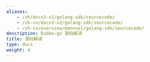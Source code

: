 ```yaml
---
aliases:
    - /zh/docs3-v2/golang-sdk/sourcecode/
    - /zh-cn/docs3-v2/golang-sdk/sourcecode/
    - /zh-cn/overview/mannual/golang-sdk/sourcecode/
description: Dubbo-go 源码解读
title: 源码解读
type: docs
weight: 4
---
```

